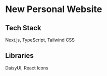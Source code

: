 # New Personal Website

## Tech Stack
Next.js, TypeScript, Tailwind CSS

## Libraries
DaisyUI, React Icons
